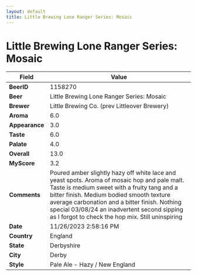 ```yaml
---
layout: default
title: Little Brewing Lone Ranger Series: Mosaic
---
```


# Little Brewing Lone Ranger Series: Mosaic

| Field         | Value     |
|---------------|-----------|
| **BeerID** | 1158270 |
| **Beer** | Little Brewing Lone Ranger Series: Mosaic |
| **Brewer** | Little Brewing Co. (prev Littleover Brewery) |
| **Aroma** | 6.0 |
| **Appearance** | 3.0 |
| **Taste** | 6.0 |
| **Palate** | 4.0 |
| **Overall** | 13.0 |
| **MyScore** | 3.2 |
| **Comments** | Poured amber slightly hazy off white lace and yeast spots. Aroma of mosaic hop and pale malt. Taste is medium sweet with a fruity tang and a bitter finish. Medium bodied smooth texture average carbonation and a bitter finish. Nothing special 03/08/24 an inadvertent second sipping as I forgot to check the hop mix. Still uninspiring  |
| **Date** | 11/26/2023 2:58:16 PM |
| **Country** | England |
| **State** | Derbyshire |
| **City** | Derby |
| **Style** | Pale Ale - Hazy / New England |

